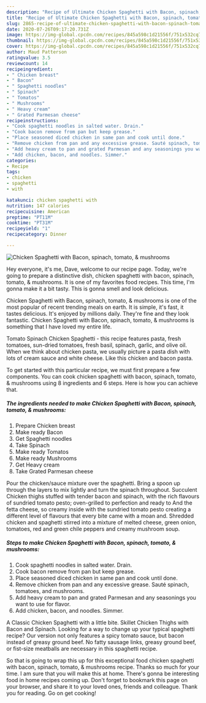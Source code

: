 ```yaml
---
description: "Recipe of Ultimate Chicken Spaghetti with Bacon, spinach, tomato, &amp;amp; mushrooms"
title: "Recipe of Ultimate Chicken Spaghetti with Bacon, spinach, tomato, &amp;amp; mushrooms"
slug: 2865-recipe-of-ultimate-chicken-spaghetti-with-bacon-spinach-tomato-and-amp-mushrooms
date: 2020-07-26T09:17:20.731Z
image: https://img-global.cpcdn.com/recipes/845a598c1d21556f/751x532cq70/chicken-spaghetti-with-bacon-spinach-tomato-mushrooms-recipe-main-photo.jpg
thumbnail: https://img-global.cpcdn.com/recipes/845a598c1d21556f/751x532cq70/chicken-spaghetti-with-bacon-spinach-tomato-mushrooms-recipe-main-photo.jpg
cover: https://img-global.cpcdn.com/recipes/845a598c1d21556f/751x532cq70/chicken-spaghetti-with-bacon-spinach-tomato-mushrooms-recipe-main-photo.jpg
author: Maud Patterson
ratingvalue: 3.5
reviewcount: 14
recipeingredient:
- " Chicken breast"
- " Bacon"
- " Spaghetti noodles"
- " Spinach"
- " Tomatos"
- " Mushrooms"
- " Heavy cream"
- " Grated Parmesan cheese"
recipeinstructions:
- "Cook spaghetti noodles in salted water. Drain."
- "Cook bacon remove from pan but keep grease."
- "Place seasoned diced chicken in same pan and cook until done."
- "Remove chicken from pan and any excessive grease. Sauté spinach, tomatoes, and mushrooms."
- "Add heavy cream to pan and grated Parmesan and any seasonings you want to use for flavor."
- "Add chicken, bacon, and noodles. Simmer."
categories:
- Recipe
tags:
- chicken
- spaghetti
- with

katakunci: chicken spaghetti with 
nutrition: 147 calories
recipecuisine: American
preptime: "PT11M"
cooktime: "PT31M"
recipeyield: "1"
recipecategory: Dinner

---
```



![Chicken Spaghetti with Bacon, spinach, tomato, &amp; mushrooms](https://img-global.cpcdn.com/recipes/845a598c1d21556f/751x532cq70/chicken-spaghetti-with-bacon-spinach-tomato-mushrooms-recipe-main-photo.jpg)

Hey everyone, it's me, Dave, welcome to our recipe page. Today, we're going to prepare a distinctive dish, chicken spaghetti with bacon, spinach, tomato, &amp; mushrooms. It is one of my favorites food recipes. This time, I'm gonna make it a bit tasty. This is gonna smell and look delicious.

Chicken Spaghetti with Bacon, spinach, tomato, &amp; mushrooms is one of the most popular of recent trending meals on earth. It is simple, it's fast, it tastes delicious. It's enjoyed by millions daily. They're fine and they look fantastic. Chicken Spaghetti with Bacon, spinach, tomato, &amp; mushrooms is something that I have loved my entire life.

Tomato Spinach Chicken Spaghetti - this recipe features pasta, fresh tomatoes, sun-dried tomatoes, fresh basil, spinach, garlic, and olive oil. When we think about chicken pasta, we usually picture a pasta dish with lots of cream sauce and white cheese. Like this chicken and bacon pasta.


To get started with this particular recipe, we must first prepare a few components. You can cook chicken spaghetti with bacon, spinach, tomato, &amp; mushrooms using 8 ingredients and 6 steps. Here is how you can achieve that.

<!--inarticleads1-->

##### The ingredients needed to make Chicken Spaghetti with Bacon, spinach, tomato, &amp; mushrooms:

1. Prepare  Chicken breast
1. Make ready  Bacon
1. Get  Spaghetti noodles
1. Take  Spinach
1. Make ready  Tomatos
1. Make ready  Mushrooms
1. Get  Heavy cream
1. Take  Grated Parmesan cheese


Pour the chicken/sauce mixture over the spaghetti. Bring a spoon up through the layers to mix lightly and turn the spinach throughout. Succulent Chicken thighs stuffed with tender bacon and spinach, with the rich flavours of sundried tomato pesto; oven-grilled to perfection and ready to And the fetta cheese, so creamy inside with the sundried tomato pesto creating a different level of flavours that every bite came with a moan and. Shredded chicken and spaghetti stirred into a mixture of melted cheese, green onion, tomatoes, red and green chile peppers and creamy mushroom soup. 

<!--inarticleads2-->

##### Steps to make Chicken Spaghetti with Bacon, spinach, tomato, &amp; mushrooms:

1. Cook spaghetti noodles in salted water. Drain.
1. Cook bacon remove from pan but keep grease.
1. Place seasoned diced chicken in same pan and cook until done.
1. Remove chicken from pan and any excessive grease. Sauté spinach, tomatoes, and mushrooms.
1. Add heavy cream to pan and grated Parmesan and any seasonings you want to use for flavor.
1. Add chicken, bacon, and noodles. Simmer.


A Classic Chicken Spaghetti with a little bite. Skillet Chicken Thighs with Bacon and Spinach. Looking for a way to change up your typical spaghetti recipe? Our version not only features a spicy tomato sauce, but bacon instead of greasy ground beef. No fatty sausage links, greasy ground beef, or fist-size meatballs are necessary in this spaghetti recipe. 

So that is going to wrap this up for this exceptional food chicken spaghetti with bacon, spinach, tomato, &amp; mushrooms recipe. Thanks so much for your time. I am sure that you will make this at home. There's gonna be interesting food in home recipes coming up. Don't forget to bookmark this page on your browser, and share it to your loved ones, friends and colleague. Thank you for reading. Go on get cooking!
